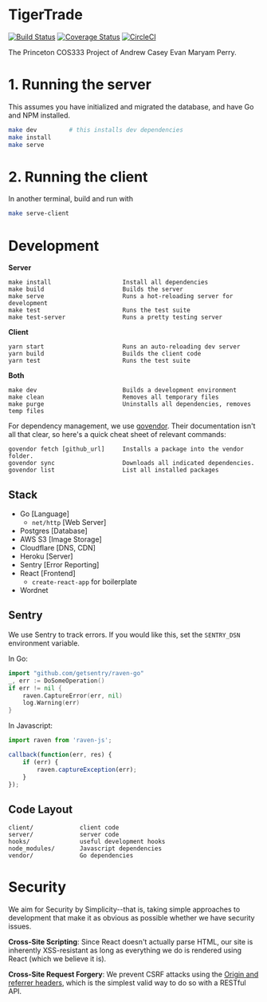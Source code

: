 # TigerTrade

[![Build Status](https://travis-ci.com/casey-chow/tigertrade.svg?token=n7qYoTpmELGRfaEv2AM7&branch=master)](https://travis-ci.com/casey-chow/tigertrade) [![Coverage Status](https://coveralls.io/repos/github/casey-chow/tigertrade/badge.svg?branch=master&t=RjwqZy)](https://coveralls.io/github/casey-chow/tigertrade?branch=master) [![CircleCI](https://circleci.com/gh/casey-chow/tigertrade.svg?style=svg&circle-token=867a4bc4ca198e357b5dd0409c6becdf880a0596)](https://circleci.com/gh/casey-chow/tigertrade)

The Princeton COS333 Project of Andrew Casey Evan Maryam Perry.

# 1. Running the server

This assumes you have initialized and migrated the database, and have Go and NPM installed.

```sh
make dev         # this installs dev dependencies
make install
make serve
```

# 2. Running the client

In another terminal, build and run with

```sh
make serve-client
```

# Development

**Server**

```
make install                    Install all dependencies
make build                      Builds the server
make serve                      Runs a hot-reloading server for development
make test                       Runs the test suite
make test-server                Runs a pretty testing server
```

**Client**
```
yarn start                      Runs an auto-reloading dev server
yarn build                      Builds the client code
yarn test                       Runs the test suite
```

**Both**
```
make dev                        Builds a development environment
make clean                      Removes all temporary files
make purge                      Uninstalls all dependencies, removes temp files
```

For dependency management, we use
[govendor](https://github.com/kardianos/govendor). Their documentation isn't
all that clear, so here's  a quick cheat sheet of relevant commands:

```
govendor fetch [github_url]     Installs a package into the vendor folder.
govendor sync                   Downloads all indicated dependencies.
govendor list                   List all installed packages
```

## Stack

- Go [Language]
    - `net/http` [Web Server]
- Postgres [Database]
- AWS S3 [Image Storage]
- Cloudflare [DNS, CDN]
- Heroku [Server]
- Sentry [Error Reporting]
- React [Frontend]
    - `create-react-app` for boilerplate
- Wordnet

## Sentry

We use Sentry to track errors. If you would like this, set the `SENTRY_DSN`
environment variable.

In Go:

```go
import "github.com/getsentry/raven-go"
_, err := DoSomeOperation()
if err != nil {
    raven.CaptureError(err, nil)
    log.Warning(err)
}
```

In Javascript:

```js
import raven from 'raven-js';

callback(function(err, res) {
    if (err) {
        raven.captureException(err);
    }
});
```


## Code Layout

```
client/             client code
server/             server code
hooks/              useful development hooks
node_modules/       Javascript dependencies
vendor/             Go dependencies
```

# Security

We aim for Security by Simplicity--that is, taking simple approaches to
development that make it as obvious as possible whether we have security
issues.

**Cross-Site Scripting**: Since React doesn't actually parse HTML, our site
is inherently XSS-resistant as long as everything we do is rendered using
React (which we believe it is).

**Cross-Site Request Forgery**: We prevent CSRF attacks using the [Origin and
referrer headers][owasp], which is the simplest valid way to do so with a
RESTful API.

[owasp]: https://www.owasp.org/index.php/Cross-Site_Request_Forgery_(CSRF)_Prevention_Cheat_Sheet#Verifying_Same_Origin_with_Standard_Headers


